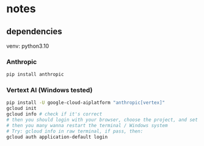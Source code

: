 # notes

## dependencies

venv: python3.10

### Anthropic

```bash
pip install anthropic
```

### Vertext AI (Windows tested)

```bash
pip install -U google-cloud-aiplatform "anthropic[vertex]"
gcloud init
gcloud info # check if it's correct
# then you should login with your browser, choose the project, and set the region
# then you many wanna restart the terminal / Windows system
# Try: gcloud info in raw terminal, if pass, then:
gcloud auth application-default login
```
